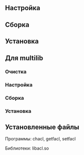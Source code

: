 <pkg :name="'acl'" instsize showsbu2></pkg>

## Настройка

<package-script :package="'acl'" :type="'configure'"></package-script>

## Сборка

<package-script :package="'acl'" :type="'build'"></package-script>

## Установка

<package-script :package="'acl'" :type="'install'"></package-script>

## Для multilib

### Очистка

<package-script :package="'acl'" :type="'multi_prepare'"></package-script>

### Настройка

<package-script :package="'acl'" :type="'multi_configure'"></package-script>

### Сборка

<package-script :package="'acl'" :type="'multi_build'"></package-script>

### Установка

<package-script :package="'acl'" :type="'multi_install'"></package-script>

## Установленные файлы

Программы: chacl, getfacl, setfacl

Библиотеки: libacl.so

<script>
	new Vue({ el: '#main' })
</script>
